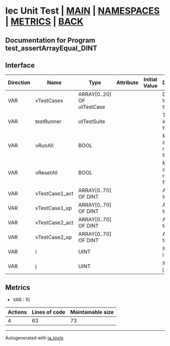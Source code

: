 # Iec Unit Test | [MAIN] | [NAMESPACES] | [METRICS] | [BACK]  

## Documentation for Program test_assertArrayEqual_DINT  

## Interface  

| Direction | Name | Type | Attribute | Initial Value | Documentation |
| --------- | ---- | ---- | --------- | ------------- | ------------- |
| VAR | vTestCases | ARRAY[0..20] OF utTestCase |  |  | Definition of all test cases for this POU |  
| VAR | testRunner | utTestSuite |  |  | Test Suite fb instance to run the tests |  
| VAR | vRunAll | BOOL |  |  | Manual command to run all tests for this POU |  
| VAR | vResetAll | BOOL |  |  | Manual command to reset all tests for this POU |  
| VAR | vTestCase1_act | ARRAY[0..70] OF DINT |  |  | Array data 1 of test case 1 |  
| VAR | vTestCase1_xp | ARRAY[0..70] OF DINT |  |  | Array data 2 of test case 1 |  
| VAR | vTestCase2_act | ARRAY[0..70] OF DINT |  |  | Array data 3 of test case 2 |  
| VAR | vTestCase2_xp | ARRAY[0..70] OF DINT |  |  | Array data 4 of test case 2 |  
| VAR | i | UINT |  |  | Iterator variable i |  
| VAR | j | UINT |  |  | Iterator variable j |  


## Metrics  

- VAR : 10

| Actions | Lines of code | Maintainable size |
| ------- | ------------- | ----------------- |
| 4 | 63 | 73 |

---
Autogenerated with [ia_tools](https://github.com/tkucic/ia_tools)  

[MAIN]: ../../../../index.md
[NAMESPACES]: ../../nsList.md
[METRICS]: ../../../metrics.md
[BACK]: ../nsMain.md
